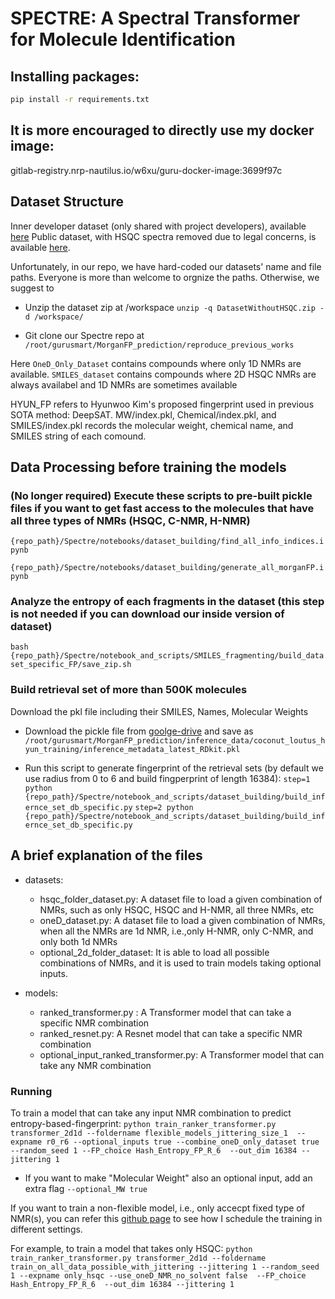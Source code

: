 # SPECTRE: A Spectral Transformer for Molecule Identification

## Installing packages:
```bash
pip install -r requirements.txt
```

## It is more encouraged to directly use my docker image:
gitlab-registry.nrp-nautilus.io/w6xu/guru-docker-image:3699f97c

## Dataset Structure
Inner developer dataset (only shared with project developers), available [here](https://drive.google.com/file/d/1nM0P6NLnUwt9SdSHuOe7VYjxXXLVKsGb/view?usp=sharing) 
Public dataset, with HSQC spectra removed due to legal concerns, is available [here](https://drive.google.com/file/d/16eKPJz2hwsfnPIKweJyKrfi9cZiGVErD/view?usp=sharing).

Unfortunately, in our repo, we have hard-coded our datasets' name and file paths. Everyone is more than welcome to orgnize the paths. Otherwise, we suggest to 
- Unzip the dataset zip at /workspace  `unzip -q DatasetWithoutHSQC.zip -d /workspace/`

- Git clone our Spectre repo at `/root/gurusmart/MorganFP_prediction/reproduce_previous_works`

Here `OneD_Only_Dataset` contains compounds where only 1D NMRs are available. `SMILES_dataset` contains compounds where 2D HSQC NMRs are always availabel and 1D NMRs are sometimes available 


HYUN_FP refers to Hyunwoo Kim's proposed fingerprint used in previous SOTA method: DeepSAT. MW/index.pkl, Chemical/index.pkl, and SMILES/index.pkl records the molecular weight, chemical name, and SMILES string of each comound.



## Data Processing before training the models
### (No longer required) Execute these scripts to pre-built pickle files if you want to get fast access to the molecules that have all three types of NMRs (HSQC, C-NMR, H-NMR) 

`{repo_path}/Spectre/notebooks/dataset_building/find_all_info_indices.ipynb`

`{repo_path}/Spectre/notebooks/dataset_building/generate_all_morganFP.ipynb`

### Analyze the entropy of each fragments in the dataset (this step is not needed if you can download our inside version of dataset)
`bash {repo_path}/Spectre/notebook_and_scripts/SMILES_fragmenting/build_dataset_specific_FP/save_zip.sh`

### Build retrieval set of more than 500K molecules 
Download the pkl file including their SMILES, Names, Molecular Weights

- Download the pickle file from [goolge-drive](https://drive.google.com/file/d/1Vh_oWVYhRg2h0-y2E8NI5pVTNgYKMFCj/view?usp=drive_link) and save as `/root/gurusmart/MorganFP_prediction/inference_data/coconut_loutus_hyun_training/inference_metadata_latest_RDkit.pkl`

- Run this script to generate fingerprint of the retrieval sets (by default we use radius from 0 to 6 and build fingperprint of length 16384):
`step=1 python {repo_path}/Spectre/notebook_and_scripts/dataset_building/build_infernce_set_db_specific.py`
`step=2 python {repo_path}/Spectre/notebook_and_scripts/dataset_building/build_infernce_set_db_specific.py`

## A brief explanation of the files 

- datasets:

  - hsqc_folder_dataset.py: A dataset file to load a given combination of NMRs, such as only HSQC, HSQC and H-NMR, all three NMRs, etc
  - oneD_dataset.py: A dataset file to load a given combination of NMRs, when all the NMRs are 1d NMR, i.e.,only H-NMR, only C-NMR, and only both 1d NMRs
  - optional_2d_folder_dataset: It is able to load all possible combinations of NMRs, and it is used to train models taking optional inputs. 

- models:

  - ranked_transformer.py : A Transformer model that can take a specific NMR combination
  - ranked_resnet.py: A Resnet model that can take a specific NMR combination
  - optional_input_ranked_transformer.py: A Transformer model that can take any NMR combination


### Running

To train a model that can take any input NMR combination to predict entropy-based-fingerprint:
` python train_ranker_transformer.py transformer_2d1d --foldername flexible_models_jittering_size_1  --expname r0_r6 --optional_inputs true --combine_oneD_only_dataset true --random_seed 1 --FP_choice Hash_Entropy_FP_R_6  --out_dim 16384 --jittering 1 ` 

- If you want to make "Molecular Weight" also an optional input, add an extra flag `--optional_MW true`

If you want to train a non-flexible model, i.e., only accecpt fixed type of NMR(s), you can refer this [github page](https://github.com/xwd0418/Guru-research_configs/blob/main/jobs/db_specific_entropy_based/run_all_possible_input_jitter.sh) to see how I schedule the training in different settings.

For example, to train a model that takes only HSQC:
`python train_ranker_transformer.py transformer_2d1d --foldername train_on_all_data_possible_with_jittering --jittering 1 --random_seed 1 --expname only_hsqc --use_oneD_NMR_no_solvent false  --FP_choice Hash_Entropy_FP_R_6  --out_dim 16384 --jittering 1  `

